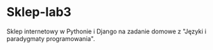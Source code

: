 # Sklep-lab3

Sklep internetowy w Pythonie i Django na zadanie domowe z "Języki i paradygmaty programowania".
